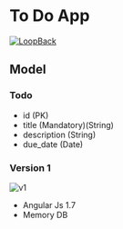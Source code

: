# To Do App

[![LoopBack](https://github.com/strongloop/loopback-next/raw/master/docs/site/imgs/branding/Powered-by-LoopBack-Badge-(blue)-@2x.png)](http://loopback.io/)

## Model

### Todo
- id (PK)
- title (Mandatory)(String)
- description (String)
- due_date (Date)

### Version 1

![v1](https://i.ibb.co/KKmdyCy/image.png)

* Angular Js 1.7
* Memory DB
